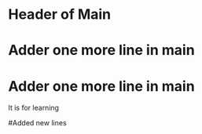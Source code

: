 # Header of Main
# Adder one more line in main
# Adder one more line in main


It is for learning

#Added new lines

